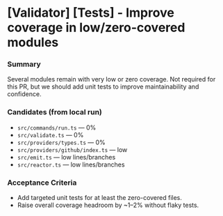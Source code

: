 # [Validator] [Tests] - Improve coverage in low/zero-covered modules

### Summary

Several modules remain with very low or zero coverage. Not required for this PR, but we should add unit tests to improve maintainability and confidence.

### Candidates (from local run)

- `src/commands/run.ts` — 0%
- `src/validate.ts` — 0%
- `src/providers/types.ts` — 0%
- `src/providers/github/index.ts` — low
- `src/emit.ts` — low lines/branches
- `src/reactor.ts` — low lines/branches

### Acceptance Criteria

- Add targeted unit tests for at least the zero-covered files.
- Raise overall coverage headroom by ~1–2% without flaky tests.
